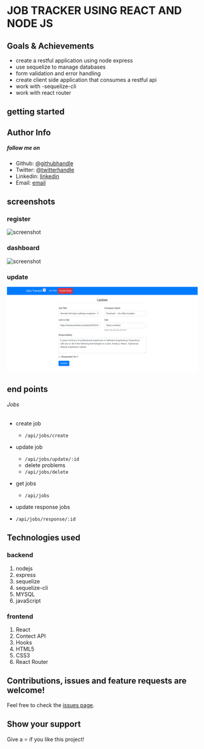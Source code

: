 # JOB TRACKER USING REACT AND NODE JS

## Goals & Achievements

- create a restful application using node express
- use sequelize to manage databases
- form validation and error handling
- create client side application that consumes a restful api
- work with -sequelize-cli
- work with react router

## getting started

## Author Info

##### follow me on

- Github: [@githubhandle](https://github.com/chirchir12)
- Twitter: [@twitterhandle](https://twitter.com/shadochir)
- Linkedin: [linkedin](https://www.linkedin.com/in/emmanuel-chirchir/)
- Email: [email](chirchir7370@gmail.com)

## screenshots

### register

![screenshot](screenshots/register.png)

### dashboard

![screenshot](screenshots/dashboard.png)

### update

![screenshot](screenshots/update.png)

## end points

###### Jobs

- create job
  - `/api/jobs/create`
- update job
  - `/api/jobs/update/:id`
  - delete problems
  - `/api/jobs/delete`
- get jobs
  - `/api/jobs`
- update response jobs

- `/api/jobs/response/:id`

## Technologies used

### backend

1. nodejs
2. express
3. sequelize
4. sequelize-cli
5. MYSQL
6. javaScript

### frontend

1. React
2. Contect API
3. Hooks
4. HTML5
5. CSS3
6. React Router

## Contributions, issues and feature requests are welcome!

Feel free to check the [issues page](issues/).

## Show your support

Give a ⭐️ if you like this project!
